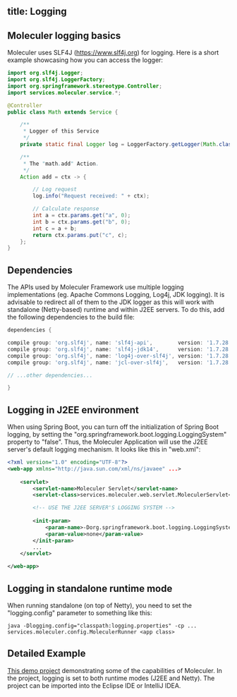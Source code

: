 title: Logging
---

## Moleculer logging basics

Moleculer uses SLF4J (https://www.slf4j.org) for logging.
Here is a short example showcasing how you can access the logger:

```java
import org.slf4j.Logger;
import org.slf4j.LoggerFactory;
import org.springframework.stereotype.Controller;
import services.moleculer.service.*;

@Controller
public class Math extends Service {

    /**
     * Logger of this Service
     */
    private static final Logger log = LoggerFactory.getLogger(Math.class);

    /**
     * The "math.add" Action.
     */
    Action add = ctx -> {

        // Log request
        log.info("Request received: " + ctx);

        // Calculate response
        int a = ctx.params.get("a", 0);
        int b = ctx.params.get("b", 0);
        int c = a + b;
        return ctx.params.put("c", c);
    };
}
```

## Dependencies

The APIs used by Moleculer Framework use multiple logging implementations (eg. Apache Commons Logging, Log4j, JDK logging).
It is advisable to redirect all of them to the JDK logger as this will work with standalone (Netty-based) runtime and within J2EE servers.
To do this, add the following dependencies to the build file:

```gradle
dependencies {

compile group: 'org.slf4j', name: 'slf4j-api',        version: '1.7.28'
compile group: 'org.slf4j', name: 'slf4j-jdk14',      version: '1.7.28'
compile group: 'org.slf4j', name: 'log4j-over-slf4j', version: '1.7.28'
compile group: 'org.slf4j', name: 'jcl-over-slf4j',   version: '1.7.28'

// ...other dependencies...

}
```

## Logging in J2EE environment

When using Spring Boot, you can turn off the initialization of Spring Boot logging,
by setting the "org.springframework.boot.logging.LoggingSystem" property to "false".
Thus, the Moleculer Application will use the J2EE server's default logging mechanism.
It looks like this in "web.xml":

```xml
<?xml version="1.0" encoding="UTF-8"?>
<web-app xmlns="http://java.sun.com/xml/ns/javaee" ...>
    
    <servlet>
        <servlet-name>Moleculer Servlet</servlet-name>
        <servlet-class>services.moleculer.web.servlet.MoleculerServlet</servlet-class>

        <!-- USE THE J2EE SERVER'S LOGGING SYSTEM -->
                
        <init-param>
            <param-name>-Dorg.springframework.boot.logging.LoggingSystem</param-name>
            <param-value>none</param-value>
        </init-param>
        ...
    </servlet>

</web-app>
```

## Logging in standalone runtime mode

When running standalone (on top of Netty), you need to set the "logging.config" parameter to something like this:

```
java -Dlogging.config="classpath:logging.properties" -cp ... services.moleculer.config.MoleculerRunner <app class>
```

## Detailed Example

[This demo project](https://moleculer-java.github.io/moleculer-spring-boot-demo/)
demonstrating some of the capabilities of Moleculer.
In the project, logging is set to both runtime modes (J2EE and Netty).
The project can be imported into the Eclipse IDE or IntelliJ IDEA.